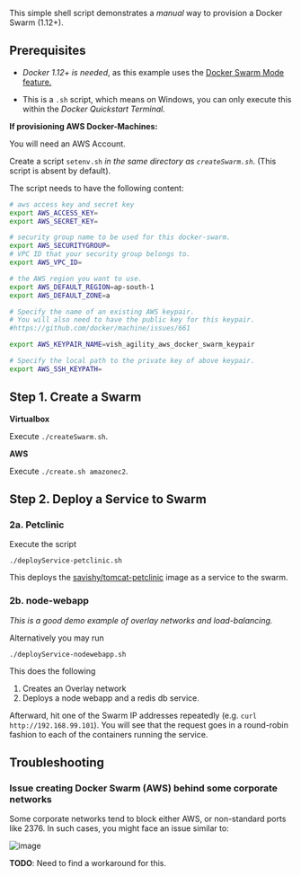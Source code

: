 This simple shell script demonstrates a *manual* way to provision a Docker Swarm (1.12+).

## Prerequisites

* *Docker 1.12+ is needed*, as this example uses the [Docker Swarm Mode feature.](https://docs.docker.com/engine/swarm/swarm-tutorial/create-swarm/)

* This is a `.sh` script, which means on Windows, you can only execute this within the *Docker Quickstart Terminal.*

**If provisioning AWS Docker-Machines:**

You will need an AWS Account. 

Create a script `setenv.sh` *in the same directory as `createSwarm.sh`*. (This script is absent by default). 

The script needs to have the following content:

```bash
# aws access key and secret key
export AWS_ACCESS_KEY=
export AWS_SECRET_KEY=

# security group name to be used for this docker-swarm.
export AWS_SECURITYGROUP=
# VPC ID that your security group belongs to.
export AWS_VPC_ID=

# the AWS region you want to use.
export AWS_DEFAULT_REGION=ap-south-1
export AWS_DEFAULT_ZONE=a

# Specify the name of an existing AWS keypair.
# You will also need to have the public key for this keypair.
#https://github.com/docker/machine/issues/661

export AWS_KEYPAIR_NAME=vish_agility_aws_docker_swarm_keypair

# Specify the local path to the private key of above keypair.
export AWS_SSH_KEYPATH=

```


## Step 1. Create a Swarm

**Virtualbox**

Execute `./createSwarm.sh`.

**AWS**

Execute `./create.sh amazonec2`.

## Step 2. Deploy a Service to Swarm

### 2a. Petclinic
Execute the script

```
./deployService-petclinic.sh
```
This deploys the [savishy/tomcat-petclinic](https://hub.docker.com/r/savishy/tomcat-petclinic) image as a service to the swarm.

### 2b. node-webapp

*This is a good demo example of overlay networks and load-balancing.*

Alternatively you may run

```
./deployService-nodewebapp.sh
```

This does the following
1. Creates an Overlay network
1. Deploys a node webapp and a redis db service.

Afterward, hit one of the Swarm IP addresses repeatedly (e.g. `curl http://192.168.99.101`). You will see that the request goes in a round-robin fashion to each of the containers running the service.

## Troubleshooting

### Issue creating Docker Swarm (AWS) behind some corporate networks

Some corporate networks tend to block either AWS, or non-standard ports like 2376. In such cases, you might face an issue similar to:

![image](https://cloud.githubusercontent.com/assets/13379978/24996265/dc6d696c-204f-11e7-9f3b-0dc59f0bb32d.png)

**TODO**: Need to find a workaround for this. 
